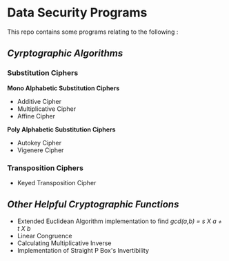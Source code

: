 # Data Security Programs
This repo contains some programs relating to the following : 

## *Cyrptographic Algorithms*

### Substitution Ciphers

**Mono Alphabetic Substitution Ciphers**
- Additive Cipher
- Multiplicative Cipher
- Affine Cipher

**Poly Alphabetic Substitution Ciphers**
- Autokey Cipher
- Vigenere Cipher

### Transposition Ciphers
- Keyed Transposition Cipher

## *Other Helpful Cryptographic Functions*
- Extended Euclidean Algorithm implementation to find *gcd(a,b) = s X a + t X b*
- Linear Congruence
- Calculating Multiplicative Inverse
- Implementation of Straight P Box's Invertibility 
